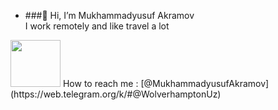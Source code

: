 - ###👋 Hi, I’m Mukhammadyusuf Akramov  <br>
I work remotely and like travel a lot </br>
<img src="https://media1.giphy.com/media/Vbtc9VG51NtzT1Qnv1/giphy.gif?cid=ecf05e473qzq1bimxp77t762t9oipddpai649d2u7ciiz6ig&rid=giphy.gif&ct=g" height="75px" width="80px" align-items="center" padding="15px">
How to reach me : [@MukhammadyusufAkramov] (https://web.telegram.org/k/#@WolverhamptonUz)

